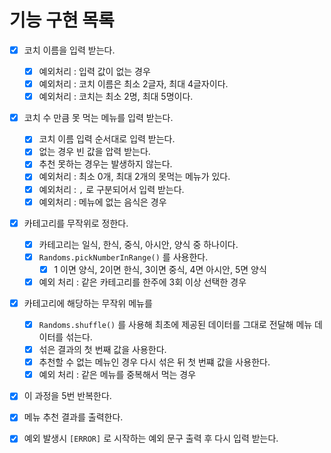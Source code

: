# 기능 구현 목록
- [X] 코치 이름을 입력 받는다.
  - [X] 예외처리 : 입력 값이 없는 경우
  - [X] 예외처리 : 코치 이름은 최소 2글자, 최대 4글자이다.
  - [X] 예외처리 : 코치는 최소 2명, 최대 5명이다.

- [X] 코치 수 만큼 못 먹는 메뉴를 입력 받는다.
  - [X] 코치 이름 입력 순서대로 입력 받는다.
  - [X] 없는 경우 빈 값을 압력 받는다.
  - [X] 추천 못하는 경우는 발생하지 않는다.
  - [X] 예외처리 : 최소 0개, 최대 2개의 못먹는 메뉴가 있다.
  - [X] 예외처리 : `,` 로 구분되어서 입력 받는다.
  - [X] 예외처리 : 메뉴에 없는 음식은 경우
  
- [X] 카테고리를 무작위로 정한다.
  - [X] 카테고리는 일식, 한식, 중식, 아시안, 양식 중 하나이다.
  - [X] `Randoms.pickNumberInRange()` 를 사용한다.
    - [X] 1 이면 양식, 2이면 한식, 3이면 중식, 4면 아시안, 5면 양식
  - [X] 예외 처리 : 같은 카테고리를 한주에 3회 이상 선택한 경우
- [X] 카테고리에 해당하는 무작위 메뉴를
  - [X] `Randoms.shuffle()` 를 사용해 최초에 제공된 데이터를 그대로 전달해 메뉴 데이터를 섞는다.
  - [X] 섞은 결과의 첫 번째 값을 사용한다.
  - [X] 추천할 수 없는 메뉴인 경우 다시 섞은 뒤 첫 번쨰 값을 사용한다.
  - [X] 예외 처리 : 같은 메뉴를 중복해서 먹는 경우
- [X] 이 과정을 5번 반복한다.

- [X] 메뉴 추천 결과를 출력한다.
- [X] 예외 발생시 `[ERROR]` 로 시작하는 예외 문구 출력 후 다시 입력 받는다.


